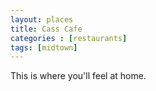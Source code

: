 ```yaml
---
layout: places
title: Cass Cafe
categories : [restaurants]
tags: [midtown]
---
```


<p>This is where you'll feel at home.</p>